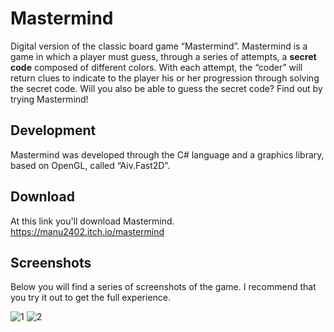 # Mastermind

Digital version of the classic board game “Mastermind”. 
Mastermind is a game in which a player must guess, through a series of attempts, a <b>secret code</b> composed of different colors. With each attempt, the “coder” will return clues to indicate to the player his or her progression through solving the secret code. Will you also be able to guess the secret code? Find out by trying Mastermind!

## Development
Mastermind was developed through the C# language and a graphics library, based on OpenGL, called “Aiv.Fast2D”.

## Download
At this link you'll download Mastermind. <br>
https://manu2402.itch.io/mastermind

## Screenshots
Below you will find a series of screenshots of the game. I recommend that you try it out to get the full experience.

![1](https://github.com/user-attachments/assets/e3525724-13c1-4923-b714-6b675bca65db)
![2](https://github.com/user-attachments/assets/ec460ef9-0205-4cdf-8213-c02555586366)


